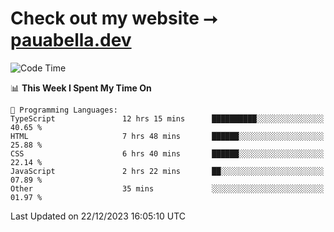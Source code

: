 # Check out my website ⭢ [pauabella.dev](https://pauabella.dev)

<!--START_SECTION:waka-->
![Code Time](http://img.shields.io/badge/Code%20Time-2%2C815%20hrs%2046%20mins-blue)

📊 **This Week I Spent My Time On** 

```text
💬 Programming Languages: 
TypeScript               12 hrs 15 mins      ██████████░░░░░░░░░░░░░░░   40.65 % 
HTML                     7 hrs 48 mins       ██████░░░░░░░░░░░░░░░░░░░   25.88 % 
CSS                      6 hrs 40 mins       ██████░░░░░░░░░░░░░░░░░░░   22.14 % 
JavaScript               2 hrs 22 mins       ██░░░░░░░░░░░░░░░░░░░░░░░   07.89 % 
Other                    35 mins             ░░░░░░░░░░░░░░░░░░░░░░░░░   01.97 % 
```


 Last Updated on 22/12/2023 16:05:10 UTC
<!--END_SECTION:waka-->

